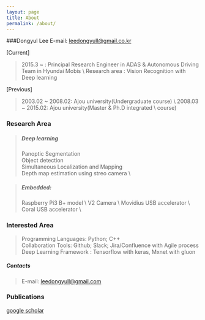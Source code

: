 ```yaml
---
layout: page
title: About
permalink: /about/
---
```


###Dongyul Lee
E-mail: leedongyull@gmail.co.kr


[Current]

> 2015.3 ~ : Principal Research Engineer in ADAS & Autonomous Driving Team in Hyundai Mobis \ 
> Research area : Vision Recognition with Deep learning

[Previous]
> 2003.02 ~ 2008.02: Ajou university(Undergraduate course) \ 
> 2008.03 ~ 2015.02: Ajou university(Master & Ph.D integrated \  course)


### Research Area
> ##### Deep learning
> Panoptic Segmentation \
> Object detection \
> Simultaneous Localization and Mapping \
> Depth map estimation using streo camera \

> ##### Embedded:
> Raspberry Pi3 B+ model \ 
> V2 Camera \ 
> Movidius USB accelerator \ 
>Coral USB accelerator \ 

### Interested Area
> Programming Languages: Python; C++ \
> Collaboration Tools: Github; Slack; Jira/Confluence with Agile process \
> Deep Learning Framework : Tensorflow with keras, Mxnet with gluon

##### Contacts
>E-mail: leedongyull@gmail.com

### Publications
[google scholar](https://scholar.google.co.kr/citations?user=X6e-CywAAAAJ&hl=ko)
